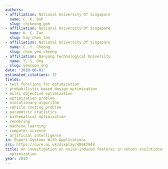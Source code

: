 ```yaml
---
authors:
- affiliation: National University Of Singapore
  name: C. K. Goh
  slug: chikeong_goh
- affiliation: National University Of Singapore
  name: K. C. Tan
  slug: kay_chen_tan
- affiliation: National University Of Singapore
  name: C. Y. Cheong
  slug: chun_yew_cheong
- affiliation: Nanyang Technological University
  name: Y. S. Ong
  slug: yewsoon_ong
date: '2010-08-01'
estimated_citations: 27
fields:
- test functions for optimization
- probabilistic based design optimization
- multi objective optimization
- optimization problem
- evolutionary algorithm
- vehicle routing problem
- parametric statistics
- mathematical optimization
- rendering
- machine learning
- computer science
- artificial intelligence
in: Expert Systems With Applications
src: https://core.ac.uk/display/48687949
title: An investigation on noise-induced features in robust evolutionary multi-objective
  optimization
year: 2010
---
```

